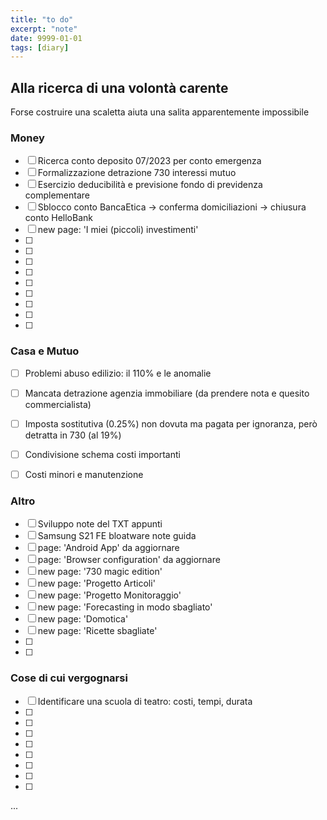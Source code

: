 ```yaml
---
title: "to do"
excerpt: "note"
date: 9999-01-01
tags: [diary]
---
```




## Alla ricerca di una volontà carente
Forse costruire una scaletta aiuta una salita apparentemente impossibile


### Money
- [ ] Ricerca conto deposito 07/2023 per conto emergenza
- [ ] Formalizzazione detrazione 730 interessi mutuo
- [ ] Esercizio deducibilità e previsione fondo di previdenza complementare
- [ ] Sblocco conto BancaEtica -> conferma domiciliazioni -> chiusura conto HelloBank
- [ ] new page: 'I miei (piccoli) investimenti'
- [ ] 
- [ ] 
- [ ] 
- [ ] 
- [ ] 
- [ ] 
- [ ] 
- [ ] 
- [ ] 

### Casa e Mutuo
- [ ] Problemi abuso edilizio: il 110% e le anomalie
- [ ] Mancata detrazione agenzia immobiliare (da prendere nota e quesito commercialista)
- [ ] Imposta sostitutiva (0.25%) non dovuta ma pagata per ignoranza, però detratta in 730 (al 19%)
- [ ] Condivisione schema costi importanti
- [ ] Costi minori e manutenzione


### Altro
- [ ] Sviluppo note del TXT appunti
- [ ] Samsung S21 FE bloatware note guida
- [ ] page: 'Android App' da aggiornare
- [ ] page: 'Browser configuration' da aggiornare
- [ ] new page: '730 magic edition'
- [ ] new page: 'Progetto Articoli'
- [ ] new page: 'Progetto Monitoraggio'
- [ ] new page: 'Forecasting in modo sbagliato'
- [ ] new page: 'Domotica'
- [ ] new page: 'Ricette sbagliate'
- [ ] 
- [ ] 


### Cose di cui vergognarsi
- [ ] Identificare una scuola di teatro: costi, tempi, durata
- [ ] 
- [ ] 
- [ ] 
- [ ] 
- [ ] 
- [ ] 
- [ ] 
- [ ] 







...
